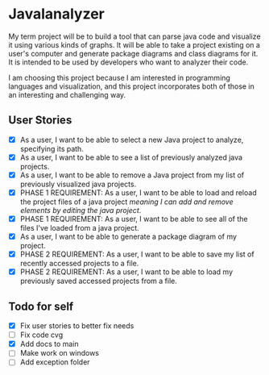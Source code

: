 # Javalanalyzer

My term project will be to build a tool that can parse java code and visualize it using various kinds of graphs. It will be able to take a project existing on a user's computer and generate package diagrams and class diagrams for it. It is intended to be used by developers who want to analyzer their code.

I am choosing this project because I am interested in programming languages and visualization, and this project incorporates both of those in an interesting and challenging way.

## User Stories

- [x] As a user, I want to be able to select a new Java project to analyze, specifying its path.
- [x] As a user, I want to be able to see a list of previously analyzed java projects.
- [x] As a user, I want to be able to remove a Java project from my list of previously visualized java projects.
- [x] PHASE 1 REQUIREMENT: As a user, I want to be able to load and reload the project files of a java project *meaning I can add and remove elements by editing the java project*.
- [x] PHASE 1 REQUIREMENT: As a user, I want to be able to see all of the files I've loaded from a java project.
- [x] As a user, I want to be able to generate a package diagram of my project.
- [x] PHASE 2 REQUIREMENT: As a user, I want to be able to save my list of recently accessed projects to a file.
- [x] PHASE 2 REQUIREMENT: As a user, I want to be able to load my previously saved accessed projects from a file.

## Todo for self
- [x] Fix user stories to better fix needs
- [ ] Fix code cvg
- [x] Add docs to main
- [ ] Make work on windows
- [ ] Add exception folder
